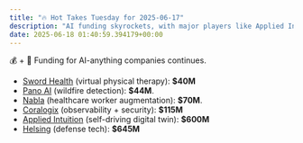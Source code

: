 ```yaml
---
title: "🔥 Hot Takes Tuesday for 2025-06-17"
description: "AI funding skyrockets, with major players like Applied Intuition and Helsing leading the charge!"
date: 2025-06-18 01:40:59.394179+00:00
---
```


<!-- buttondown-editor-mode: plaintext -->💰 + 🤖 Funding for AI-anything companies continues.

* [Sword Health](https://www.techmeme.com/250617/p17#a250617p17) (virtual physical therapy): **$40M**
* [Pano AI](https://www.techmeme.com/250617/p35#a250617p35) (wildfire detection): **$44M**.
* [Nabla](https://www.techmeme.com/250617/p25#a250617p25) (healthcare worker augmentation): **$70M**.
* [Coralogix](https://www.techmeme.com/250617/p14#a250617p14) (observability + security): **$115M**
* [Applied Intuition](https://www.techmeme.com/250617/p13#a250617p13) (self-driving digital twin): **$600M**
* [Helsing](https://www.techmeme.com/250617/p3#a250617p3) (defense tech): **$645M**
